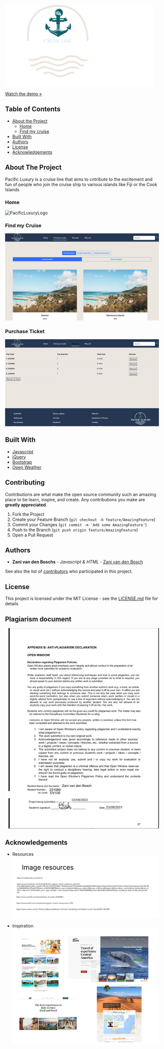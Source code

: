 ![PacificLuxury](/assets/Logo.png)


[Watch the demo »]()

## Table of Contents

* [About the Project](#about-the-project)
   * [Home](#home)
   * [Find my cruise](#browse-plants)
* [Built With](#built-with)
* [Authors](#authors)
* [License](#license)
* [Acknowledgements](#acknowledgements)

## About The Project

Pacific Luxury is a cruise line that aims to cntribute to the excitement and fun of people who join the cruise ship to various islands like Fiji or the Cook Islands

### Home

![PacificLuxuryLogo](/assets/Home%20Page.png)

### Find my Cruise

![PacificLuxuryLogo](/assets/Find%20my%20cruise%20page.png)

### Purchase Ticket

![PacificLuxuryLogo](/assets/Purchase%20Page.png)

## Built With

* [Javascript](https://developer.mozilla.org/en-US/docs/Web/JavaScript)
* [jQuery](https://jquery.com/)
* [Bootstrap](https://getbootstrap.com/)
* [Open Weather](https://openweathermap.org/)

## Contributing

Contributions are what make the open source community such an amazing place to be learn, inspire, and create. Any contributions you make are **greatly appreciated**.

1. Fork the Project
2. Create your Feature Branch (`git checkout -b feature/AmazingFeature`)
3. Commit your Changes (`git commit -m 'Add some AmazingFeature'`)
4. Push to the Branch (`git push origin feature/AmazingFeature`)
5. Open a Pull Request

## Authors

* **Zani van den Boschs** - *Javascript & HTML* - [Zani van den Bosch](https://github.com/PaulLoots)

See also the list of [contributors](https://github.com/paulowi/DV100-T3-Class-Project-Test/graphs/contributors) who participated in this project.

## License

This project is licensed under the MIT License - see the [LICENSE.md](LICENSE.md) file for details

## Plagiarism document

![PacificLuxuryLogo](/assets/Plagiarism%20Document.png)

## Acknowledgements

* Resources
![PacificLuxuryLogo](/assets/Image%20resource%20links.png)

* Inspiration
![PacificLuxuryLogo](/assets/Inspiration.png)

